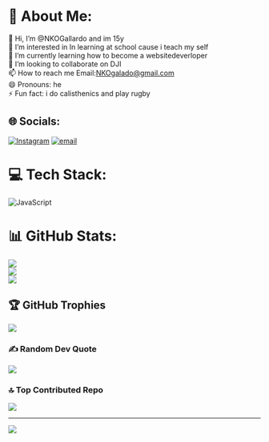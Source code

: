 # 💫 About Me:
👋 Hi, I’m @NKOGallardo and im 15y<br>👀 I’m interested in In learning at school cause i teach my self<br>🌱 I’m currently learning how to become a websitedeverloper<br>💞️ I’m looking to collaborate on DJI<br>📫 How to reach me Email:NKOgalado@gmail.com<br>😄 Pronouns: he<br>⚡ Fun fact: i do calisthenics and play rugby


## 🌐 Socials:
[![Instagram](https://img.shields.io/badge/Instagram-%23E4405F.svg?logo=Instagram&logoColor=white)](https://instagram.com/https://www.instagram.com/nko_gallardo/) [![email](https://img.shields.io/badge/Email-D14836?logo=gmail&logoColor=white)](mailto:NKOgalado@gmail.com) 

# 💻 Tech Stack:
![JavaScript](https://img.shields.io/badge/javascript-%23323330.svg?style=for-the-badge&logo=javascript&logoColor=%23F7DF1E)
# 📊 GitHub Stats:
![](https://github-readme-stats.vercel.app/api?username=NKOGallardo&theme=dark&hide_border=false&include_all_commits=false&count_private=false)<br/>
![](https://nirzak-streak-stats.vercel.app/?user=NKOGallardo&theme=dark&hide_border=false)<br/>
![](https://github-readme-stats.vercel.app/api/top-langs/?username=NKOGallardo&theme=dark&hide_border=false&include_all_commits=false&count_private=false&layout=compact)

## 🏆 GitHub Trophies
![](https://github-profile-trophy.vercel.app/?username=NKOGallardo&theme=radical&no-frame=true&no-bg=false&margin-w=4)

### ✍️ Random Dev Quote
![](https://quotes-github-readme.vercel.app/api?type=horizontal&theme=radical)

### 🔝 Top Contributed Repo
![](https://github-contributor-stats.vercel.app/api?username=NKOGallardo&limit=5&theme=highcontrast&combine_all_yearly_contributions=true)

---
[![](https://visitcount.itsvg.in/api?id=NKOGallardo&icon=0&color=0)](https://visitcount.itsvg.in)

<!-- Proudly created with GPRM ( https://gprm.itsvg.in ) -->

<!---
NKOGallardo/NKOGallardo is a ✨ special ✨ repository because its `README.md` (this file) appears on your GitHub profile.
You can click the Preview link to take a look at your changes.
--->
